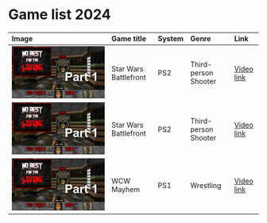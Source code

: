 # Game list 2024

| Image | Game title | System | Genre | Link |
| :----- | :----- | :----- | :----- | :----- |
| ![Image](Doom-no-rest-for-the-living1.jpg) | Star Wars Battlefront | PS2 | Third-person Shooter | [Video link](https://www.youtube.com/watch?v=Z3tH1Awh3ZE) | 
| ![Image](Doom-no-rest-for-the-living1.jpg) | Star Wars Battlefront | PS2 | Third-person Shooter | [Video link](https://www.youtube.com/watch?v=Z3tH1Awh3ZE) | 
| ![Image](Doom-no-rest-for-the-living1.jpg) | WCW Mayhem | PS1 | Wrestling | [Video link](https://www.youtube.com/watch?v=yv927oWE2c8) | 

